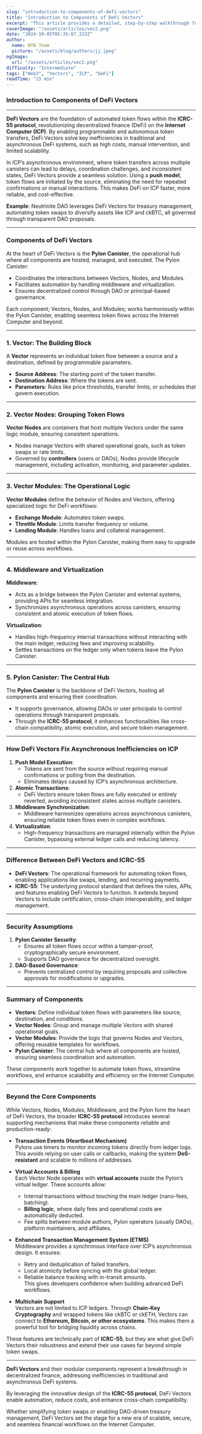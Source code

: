 ```yaml
---
slug: "introduction-to-components-of-defi-vectors"
title: "Introduction to Components of DeFi Vectors"
excerpt: "This article provides a detailed, step-by-step walkthrough for beginners and intermediate users, focusing on the unique features and components of DeFi Vectors"
coverImage: "/assets/articles/vec2.png"
date: "2024-10-05T05:35:07.322Z"
author:
  name: NTN Team
  picture: "/assets/blog/authors/jj.jpeg"
ogImage:
  url: "/assets/articles/vec2.png"
difficulty: "Intermediate"
tags: ["Web3", "Vectors", "ICP", "DeFi"]
readTime: "15 min"
---
```



### **Introduction to Components of DeFi Vectors**

---

**DeFi Vectors** are the foundation of automated token flows within the **ICRC-55 protocol**, revolutionizing decentralized finance (DeFi) on the **Internet Computer (ICP)**. By enabling programmable and autonomous token transfers, DeFi Vectors solve key inefficiencies in traditional and asynchronous DeFi systems, such as high costs, manual intervention, and limited scalability.

In ICP’s asynchronous environment, where token transfers across multiple canisters can lead to delays, coordination challenges, and inconsistent states, DeFi Vectors provide a seamless solution. Using a **push model**, token flows are initiated by the source, eliminating the need for repeated confirmations or manual interactions. This makes DeFi on ICP faster, more reliable, and cost-effective.

**Example**: Neutrinite DAO leverages DeFi Vectors for treasury management, automating token swaps to diversify assets like ICP and ckBTC, all governed through transparent DAO proposals.

---

### **Components of DeFi Vectors**

At the heart of DeFi Vectors is the **Pylon Canister**, the operational hub where all components are hosted, managed, and executed. The Pylon Canister:

- Coordinates the interactions between Vectors, Nodes, and Modules.
- Facilitates automation by handling middleware and virtualization.
- Ensures decentralized control through DAO or principal-based governance.

Each component; Vectors, Nodes, and Modules; works harmoniously within the Pylon Canister, enabling seamless token flows across the Internet Computer and beyond.

---

### **1. Vector: The Building Block**

A **Vector** represents an individual token flow between a source and a destination, defined by programmable parameters.

- **Source Address**: The starting point of the token transfer.
- **Destination Address**: Where the tokens are sent.
- **Parameters**: Rules like price thresholds, transfer limits, or schedules that govern execution.

---

### **2. Vector Nodes: Grouping Token Flows**

**Vector Nodes** are containers that host multiple Vectors under the same logic module, ensuring consistent operations.

- Nodes manage Vectors with shared operational goals, such as token swaps or rate limits.
- Governed by **controllers** (users or DAOs), Nodes provide lifecycle management, including activation, monitoring, and parameter updates.

---

### **3. Vector Modules: The Operational Logic**

**Vector Modules** define the behavior of Nodes and Vectors, offering specialized logic for DeFi workflows:

- **Exchange Module**: Automates token swaps.
- **Throttle Module**: Limits transfer frequency or volume.
- **Lending Module**: Handles loans and collateral management.

Modules are hosted within the Pylon Canister, making them easy to upgrade or reuse across workflows.

---

### **4. Middleware and Virtualization**

**Middleware**:

- Acts as a bridge between the Pylon Canister and external systems, providing APIs for seamless integration.
- Synchronizes asynchronous operations across canisters, ensuring consistent and atomic execution of token flows.

**Virtualization**:

- Handles high-frequency internal transactions without interacting with the main ledger, reducing fees and improving scalability.
- Settles transactions on the ledger only when tokens leave the Pylon Canister.

---

### **5. Pylon Canister: The Central Hub**

The **Pylon Canister** is the backbone of DeFi Vectors, hosting all components and ensuring their coordination.

- It supports governance, allowing DAOs or user principals to control operations through transparent proposals.
- Through the **ICRC-55 protocol**, it enhances functionalities like cross-chain compatibility, atomic execution, and secure token management.

---

### **How DeFi Vectors Fix Asynchronous Inefficiencies on ICP**

1. **Push Model Execution**:
    - Tokens are sent from the source without requiring manual confirmations or polling from the destination.
    - Eliminates delays caused by ICP’s asynchronous architecture.
2. **Atomic Transactions**:
    - DeFi Vectors ensure token flows are fully executed or entirely reverted, avoiding inconsistent states across multiple canisters.
3. **Middleware Synchronization**:
    - Middleware harmonizes operations across asynchronous canisters, ensuring reliable token flows even in complex workflows.
4. **Virtualization**:
    - High-frequency transactions are managed internally within the Pylon Canister, bypassing external ledger calls and reducing latency.

---

### **Difference Between DeFi Vectors and ICRC-55**

- **DeFi Vectors**: The operational framework for automating token flows, enabling applications like swaps, lending, and recurring payments.
- **ICRC-55**: The underlying protocol standard that defines the rules, APIs, and features enabling DeFi Vectors to function. It extends beyond Vectors to include certification, cross-chain interoperability, and ledger management.

---

### **Security Assumptions**

1. **Pylon Canister Security**:
    - Ensures all token flows occur within a tamper-proof, cryptographically secure environment.
    - Supports DAO governance for decentralized oversight.
2. **DAO-Based Governance**:
    - Prevents centralized control by requiring proposals and collective approvals for modifications or upgrades.

---

### **Summary of Components**

- **Vectors**: Define individual token flows with parameters like source, destination, and conditions.
- **Vector Nodes**: Group and manage multiple Vectors with shared operational goals.
- **Vector Modules**: Provide the logic that governs Nodes and Vectors, offering reusable templates for workflows.
- **Pylon Canister**: The central hub where all components are hosted, ensuring seamless coordination and automation.

These components work together to automate token flows, streamline workflows, and enhance scalability and efficiency on the Internet Computer.

---

### **Beyond the Core Components**

While Vectors, Nodes, Modules, Middleware, and the Pylon form the heart of DeFi Vectors, the broader **ICRC-55 protocol** introduces several supporting mechanisms that make these components reliable and production-ready:

- **Transaction Events (Heartbeat Mechanism)**  
  Pylons use timers to monitor incoming tokens directly from ledger logs. This avoids relying on user calls or callbacks, making the system **DoS-resistant** and scalable to millions of addresses.

- **Virtual Accounts & Billing**  
  Each Vector Node operates with **virtual accounts** inside the Pylon’s virtual ledger. These accounts allow:  
  - Internal transactions without touching the main ledger (nano-fees, batching).  
  - **Billing logic**, where daily fees and operational costs are automatically deducted.  
  - Fee splits between module authors, Pylon operators (usually DAOs), platform maintainers, and affiliates.  

- **Enhanced Transaction Management System (ETMS)**  
  Middleware provides a synchronous interface over ICP’s asynchronous design. It ensures:  
  - Retry and deduplication of failed transfers.  
  - Local atomicity before syncing with the global ledger.  
  - Reliable balance tracking with in-transit amounts.  
  This gives developers confidence when building advanced DeFi workflows.

- **Multichain Support**  
  Vectors are not limited to ICP ledgers. Through **Chain-Key Cryptography** and wrapped tokens like ckBTC or ckETH, Vectors can connect to **Ethereum, Bitcoin, or other ecosystems**. This makes them a powerful tool for bridging liquidity across chains.

These features are technically part of **ICRC-55**, but they are what give DeFi Vectors their robustness and extend their use cases far beyond simple token swaps.

---

**DeFi Vectors** and their modular components represent a breakthrough in decentralized finance, addressing inefficiencies in traditional and asynchronous DeFi systems.

By leveraging the innovative design of the **ICRC-55 protocol**, DeFi Vectors enable automation, reduce costs, and enhance cross-chain compatibility.

Whether simplifying token swaps or enabling DAO-driven treasury management, DeFi Vectors set the stage for a new era of scalable, secure, and seamless financial workflows on the Internet Computer.
